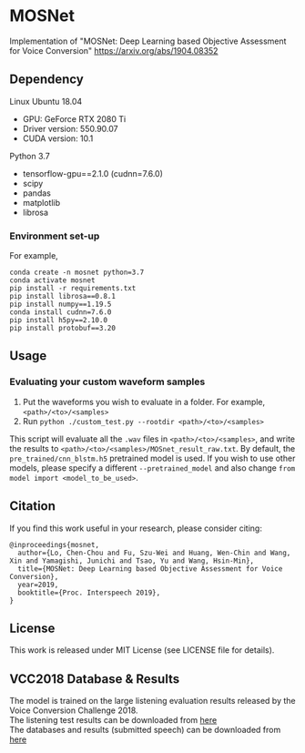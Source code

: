 # MOSNet
Implementation of  "MOSNet: Deep Learning based Objective Assessment for Voice Conversion"
https://arxiv.org/abs/1904.08352

## Dependency
Linux Ubuntu 18.04
- GPU: GeForce RTX 2080 Ti
- Driver version: 550.90.07
- CUDA version: 10.1

Python 3.7
- tensorflow-gpu==2.1.0 (cudnn=7.6.0)
- scipy
- pandas
- matplotlib
- librosa

### Environment set-up
For example,
```
conda create -n mosnet python=3.7
conda activate mosnet
pip install -r requirements.txt
pip install librosa==0.8.1
pip install numpy==1.19.5
conda install cudnn=7.6.0
pip install h5py==2.10.0
pip install protobuf==3.20
```

## Usage


### Evaluating your custom waveform samples

1. Put the waveforms you wish to evaluate in a folder. For example, `<path>/<to>/<samples>`
2. Run `python ./custom_test.py --rootdir <path>/<to>/<samples>`

This script will evaluate all the `.wav` files in `<path>/<to>/<samples>`, and write the results to `<path>/<to>/<samples>/MOSnet_result_raw.txt`. By default, the `pre_trained/cnn_blstm.h5` pretrained model is used. If you wish to use other models, please specify a different `--pretrained_model` and also change `from model import <model_to_be_used>`.

## Citation

If you find this work useful in your research, please consider citing:
```
@inproceedings{mosnet,
  author={Lo, Chen-Chou and Fu, Szu-Wei and Huang, Wen-Chin and Wang, Xin and Yamagishi, Junichi and Tsao, Yu and Wang, Hsin-Min},
  title={MOSNet: Deep Learning based Objective Assessment for Voice Conversion},
  year=2019,
  booktitle={Proc. Interspeech 2019},
}
```
 
 
## License

This work is released under MIT License (see LICENSE file for details).


## VCC2018 Database & Results

The model is trained on the large listening evaluation results released by the Voice Conversion Challenge 2018.<br>
The listening test results can be downloaded from [here](https://datashare.is.ed.ac.uk/handle/10283/3257)<br>
The databases and results (submitted speech) can be downloaded from [here](https://datashare.is.ed.ac.uk/handle/10283/3061)<br>
